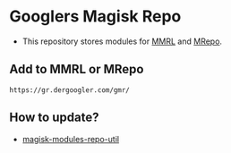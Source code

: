 # Googlers Magisk Repo
- This repository stores modules for [MMRL](https://github.com/DerGoogler/MMRL) and [MRepo](https://github.com/MRepoApp/MRepo.git).

## Add to MMRL or MRepo 

```
https://gr.dergoogler.com/gmr/
```

## How to update?
- [magisk-modules-repo-util](https://github.com/Googlers-Repo/magisk-modules-repo-util.git)
